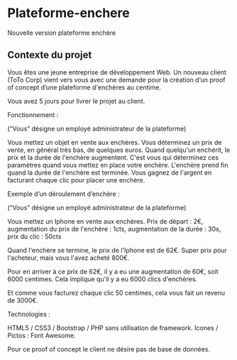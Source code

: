 # Plateforme-enchere
 Nouvelle version plateforme enchère

## Contexte du projet

Vous êtes une jeune entreprise de développement Web. Un nouveau client (ToTo Corp) vient vers vous avec une demande pour la création d’un proof of concept d’une plateforme d'enchères au centime.

Vous avez 5 jours pour livrer le projet au client.

Fonctionnement :

(“Vous” désigne un employé administrateur de la plateforme)

Vous mettez un objet en vente aux enchères. Vous déterminez un prix de vente, en général très bas, de quelques euros. Quand quelqu'un enchérit, le prix et la durée de l'enchère augmentent. C'est vous qui déterminez ces paramètres quand vous mettez en place votre enchère. L'enchère prend fin quand la durée de l'enchère est terminée. Vous gagnez de l'argent en facturant chaque clic pour placer une enchère.

Exemple d’un déroulement d’enchère :

(“Vous” désigne un employé administrateur de la plateforme)

Vous mettez un Iphone en vente aux enchères. Prix de départ : 2€, augmentation du prix de l'enchère : 1cts, augmentation de la durée : 30s, prix du clic : 50cts

Quand l'enchère se termine, le prix de l'Iphone est de 62€. Super prix pour l'acheteur, mais vous l'avez acheté 800€.

Pour en arriver à ce prix de 62€, il y a eu une augmentation de 60€, soit 6000 centimes. Cela implique qu'il y a eu 6000 clics d'enchères.

Et comme vous facturez chaque clic 50 centimes, cela vous fait un revenu de 3000€.

Technologies :

HTML5 / CSS3 / Bootstrap / PHP sans utilisation de framework. Icones / Pictos : Font Awesome.

Pour ce proof of concept le client ne désire pas de base de données.

